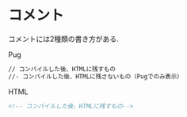 # コメント

コメントには2種類の書き方がある.

Pug
```html
// コンパイルした後、HTMLに残すもの
//- コンパイルした後、HTMLに残さないもの（Pugでのみ表示）
```

HTML
```html
<!-- コンパイルした後、HTMLに残すもの-->
```